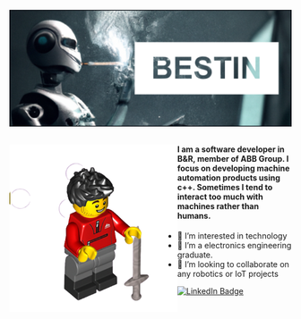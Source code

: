 

![A dalle generated picture with my name](https://raw.githubusercontent.com/bestin-07/bestin-07/master/Bestin_Dalle.PNG)


<div id="about" align="center">

##

</div>
<img align="left" height="300" width="300" alt="" src="https://raw.githubusercontent.com/bestin-07/bestin-07/master/Bestin_minifigure.png" /></a>

#### I am a software developer in B&R, member of ABB Group. I focus on developing machine automation products using c++. Sometimes I tend to interact too much with machines rather than humans.

 
- 👀 I’m interested in technology 
- 🌱 I’m a electronics engineering graduate.
- 💞️ I’m looking to collaborate on any robotics or IoT projects


<div id="badges">
  <a href="https://www.linkedin.com/in/bestin-antu/">
    <img src="https://img.shields.io/badge/LinkedIn-blue?style=for-the-badge&logo=linkedin&logoColor=white" alt="LinkedIn Badge"/>
</div>

